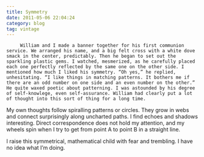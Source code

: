 ```yaml
---
title: Symmetry
date: 2011-05-06 22:04:24
category: blog
tag: vintage
---
```

         William and I made a banner together for his first communion service. We arranged his name, and a big felt cross with a white dove smack in the center, predictably. Then he began to set out the sparkling plastic gems. I watched, mesmerized, as he carefully placed each one perfectly reflected by the same one on the other side. I mentioned how much I liked his symmetry. “Oh yes,” he replied, unhesitating. “I like things in matching patterns. It bothers me if there are an odd number on one side and an even number on the other.” He quite waxed poetic about patterning. I was astounded by his degree of self-knowlege, even self-assurance. William had clearly put a lot of thought into this sort of thing for a long time. 

 My own thoughts follow spiralling patterns or circles. They grow in webs and connect surprisingly along uncharted paths. I find echoes and shadows interesting. Direct correspondence does not hold my attention, and my wheels spin when I try to get from point A to point B in a straight line. 

 I raise this symmetrical, mathematical child with fear and trembling. I have no idea what I’m doing. 